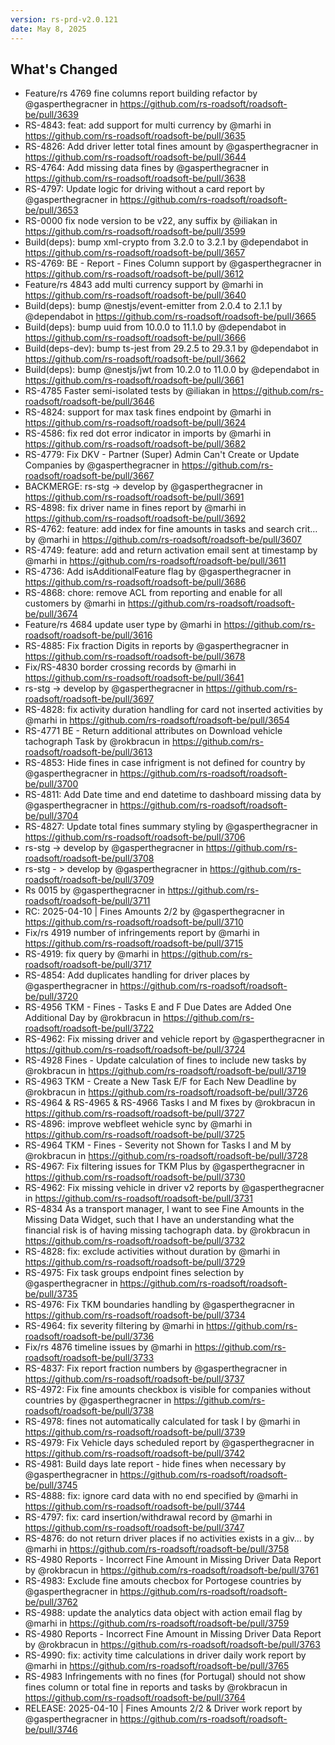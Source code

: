 ```yaml
---
version: rs-prd-v2.0.121
date: May 8, 2025
---
```


## What's Changed
* Feature/rs 4769 fine columns report building refactor by @gasperthegracner in https://github.com/rs-roadsoft/roadsoft-be/pull/3639
* RS-4843: feat: add support for multi currency by @marhi in https://github.com/rs-roadsoft/roadsoft-be/pull/3635
* RS-4826: Add driver letter total fines amount by @gasperthegracner in https://github.com/rs-roadsoft/roadsoft-be/pull/3644
* RS-4764: Add missing data fines by @gasperthegracner in https://github.com/rs-roadsoft/roadsoft-be/pull/3638
* RS-4797: Update logic for driving without a card report by @gasperthegracner in https://github.com/rs-roadsoft/roadsoft-be/pull/3653
* RS-0000 fix node version to be v22, any suffix by @iliakan in https://github.com/rs-roadsoft/roadsoft-be/pull/3599
* Build(deps): bump xml-crypto from 3.2.0 to 3.2.1 by @dependabot in https://github.com/rs-roadsoft/roadsoft-be/pull/3657
* RS-4769: BE - Report - Fines Column support by @gasperthegracner in https://github.com/rs-roadsoft/roadsoft-be/pull/3612
* Feature/rs 4843 add multi currency support by @marhi in https://github.com/rs-roadsoft/roadsoft-be/pull/3640
* Build(deps): bump @nestjs/event-emitter from 2.0.4 to 2.1.1 by @dependabot in https://github.com/rs-roadsoft/roadsoft-be/pull/3665
* Build(deps): bump uuid from 10.0.0 to 11.1.0 by @dependabot in https://github.com/rs-roadsoft/roadsoft-be/pull/3666
* Build(deps-dev): bump ts-jest from 29.2.5 to 29.3.1 by @dependabot in https://github.com/rs-roadsoft/roadsoft-be/pull/3662
* Build(deps): bump @nestjs/jwt from 10.2.0 to 11.0.0 by @dependabot in https://github.com/rs-roadsoft/roadsoft-be/pull/3661
* RS-4785 Faster semi-isolated tests by @iliakan in https://github.com/rs-roadsoft/roadsoft-be/pull/3646
* RS-4824: support for max task fines endpoint by @marhi in https://github.com/rs-roadsoft/roadsoft-be/pull/3624
* RS-4586: fix red dot error indicator in imports by @marhi in https://github.com/rs-roadsoft/roadsoft-be/pull/3682
* RS-4779: Fix DKV - Partner (Super) Admin Can't Create or Update Companies by @gasperthegracner in https://github.com/rs-roadsoft/roadsoft-be/pull/3667
* BACKMERGE: rs-stg -> develop by @gasperthegracner in https://github.com/rs-roadsoft/roadsoft-be/pull/3691
* RS-4898: fix driver name in fines report by @marhi in https://github.com/rs-roadsoft/roadsoft-be/pull/3692
* RS-4762: feature: add index for fine amounts in tasks and search crit… by @marhi in https://github.com/rs-roadsoft/roadsoft-be/pull/3607
* RS-4749: feature: add and return activation email sent at timestamp by @marhi in https://github.com/rs-roadsoft/roadsoft-be/pull/3611
* RS-4736: Add isAdditionalFeature flag by @gasperthegracner in https://github.com/rs-roadsoft/roadsoft-be/pull/3686
* RS-4868: chore: remove ACL from reporting and enable for all customers by @marhi in https://github.com/rs-roadsoft/roadsoft-be/pull/3674
* Feature/rs 4684 update user type by @marhi in https://github.com/rs-roadsoft/roadsoft-be/pull/3616
* RS-4885: Fix fraction Digits in reports by @gasperthegracner in https://github.com/rs-roadsoft/roadsoft-be/pull/3678
* Fix/RS-4830 border crossing records by @marhi in https://github.com/rs-roadsoft/roadsoft-be/pull/3641
* rs-stg -> develop by @gasperthegracner in https://github.com/rs-roadsoft/roadsoft-be/pull/3697
* RS-4828: fix activity duration handling for card not inserted activities by @marhi in https://github.com/rs-roadsoft/roadsoft-be/pull/3654
* RS-4771 BE - Return additional attributes on Download vehicle tachograph Task by @rokbracun in https://github.com/rs-roadsoft/roadsoft-be/pull/3613
* RS-4853: Hide fines in case infrigment is not defined for country  by @gasperthegracner in https://github.com/rs-roadsoft/roadsoft-be/pull/3700
* RS-4811: Add Date time and end datetime to dashboard missing data by @gasperthegracner in https://github.com/rs-roadsoft/roadsoft-be/pull/3704
* RS-4827: Update total fines summary styling by @gasperthegracner in https://github.com/rs-roadsoft/roadsoft-be/pull/3706
* rs-stg -> develop by @gasperthegracner in https://github.com/rs-roadsoft/roadsoft-be/pull/3708
* rs-stg - > develop by @gasperthegracner in https://github.com/rs-roadsoft/roadsoft-be/pull/3709
* Rs 0015 by @gasperthegracner in https://github.com/rs-roadsoft/roadsoft-be/pull/3711
* RC: 2025-04-10 | Fines Amounts 2/2 by @gasperthegracner in https://github.com/rs-roadsoft/roadsoft-be/pull/3710
* Fix/rs 4919 number of infringements report by @marhi in https://github.com/rs-roadsoft/roadsoft-be/pull/3715
* RS-4919: fix query by @marhi in https://github.com/rs-roadsoft/roadsoft-be/pull/3717
* RS-4854: Add duplicates handling for driver places by @gasperthegracner in https://github.com/rs-roadsoft/roadsoft-be/pull/3720
* RS-4956 TKM - Fines - Tasks E and F Due Dates are Added One Additional Day by @rokbracun in https://github.com/rs-roadsoft/roadsoft-be/pull/3722
* RS-4962: Fix missing driver and vehicle report by @gasperthegracner in https://github.com/rs-roadsoft/roadsoft-be/pull/3724
* RS-4928 Fines - Update calculation of fines to include new tasks by @rokbracun in https://github.com/rs-roadsoft/roadsoft-be/pull/3719
* RS-4963 TKM - Create a New Task E/F for Each New Deadline by @rokbracun in https://github.com/rs-roadsoft/roadsoft-be/pull/3726
* RS-4964 & RS-4965 & RS-4966 Tasks I and M fixes by @rokbracun in https://github.com/rs-roadsoft/roadsoft-be/pull/3727
* RS-4896: improve webfleet wehicle sync by @marhi in https://github.com/rs-roadsoft/roadsoft-be/pull/3725
* RS-4964 TKM - Fines - Severity not Shown for Tasks I and M by @rokbracun in https://github.com/rs-roadsoft/roadsoft-be/pull/3728
* RS-4967: Fix filtering issues for TKM Plus by @gasperthegracner in https://github.com/rs-roadsoft/roadsoft-be/pull/3730
* RS-4962: Fix missing vehicle in driver v2 reports by @gasperthegracner in https://github.com/rs-roadsoft/roadsoft-be/pull/3731
* RS-4834 As a transport manager, I want to see Fine Amounts in the Missing Data Widget, such that I have an understanding what the financial risk is of having missing tachograph data. by @rokbracun in https://github.com/rs-roadsoft/roadsoft-be/pull/3732
* RS-4828: fix: exclude activities without duration by @marhi in https://github.com/rs-roadsoft/roadsoft-be/pull/3729
* RS-4975: Fix task groups endpoint fines selection by @gasperthegracner in https://github.com/rs-roadsoft/roadsoft-be/pull/3735
* RS-4976: Fix TKM boundaries handling by @gasperthegracner in https://github.com/rs-roadsoft/roadsoft-be/pull/3734
* RS-4964: fix severity filtering by @marhi in https://github.com/rs-roadsoft/roadsoft-be/pull/3736
* Fix/rs 4876 timeline issues by @marhi in https://github.com/rs-roadsoft/roadsoft-be/pull/3733
* RS-4837: Fix report fraction numbers by @gasperthegracner in https://github.com/rs-roadsoft/roadsoft-be/pull/3737
* RS-4972: Fix fine amounts checkbox is visible for companies without countries by @gasperthegracner in https://github.com/rs-roadsoft/roadsoft-be/pull/3738
* RS-4978: fines not automatically calculated for task I by @marhi in https://github.com/rs-roadsoft/roadsoft-be/pull/3739
* RS-4979: Fix Vehicle days scheduled report by @gasperthegracner in https://github.com/rs-roadsoft/roadsoft-be/pull/3742
* RS-4981: Build days late report - hide fines when necessary by @gasperthegracner in https://github.com/rs-roadsoft/roadsoft-be/pull/3745
* RS-4888: fix: ignore card data with no end specified by @marhi in https://github.com/rs-roadsoft/roadsoft-be/pull/3744
* RS-4797: fix: card insertion/withdrawal record by @marhi in https://github.com/rs-roadsoft/roadsoft-be/pull/3747
* RS-4876: do not return driver places if no activities exists in a giv… by @marhi in https://github.com/rs-roadsoft/roadsoft-be/pull/3758
* RS-4980 Reports - Incorrect Fine Amount in Missing Driver Data Report by @rokbracun in https://github.com/rs-roadsoft/roadsoft-be/pull/3761
* RS-4983: Exclude fine amouts checbox for Portogese countries by @gasperthegracner in https://github.com/rs-roadsoft/roadsoft-be/pull/3762
* RS-4988: update the analytics data object with action email flag by @marhi in https://github.com/rs-roadsoft/roadsoft-be/pull/3759
* RS-4980  Reports - Incorrect Fine Amount in Missing Driver Data Report by @rokbracun in https://github.com/rs-roadsoft/roadsoft-be/pull/3763
* RS-4990: fix: activity time calculations in driver daily work report by @marhi in https://github.com/rs-roadsoft/roadsoft-be/pull/3765
* RS-4983 Infringements with no fines (for Portugal) should not show fines column or total fine in reports and tasks by @rokbracun in https://github.com/rs-roadsoft/roadsoft-be/pull/3764
* RELEASE: 2025-04-10 | Fines Amounts 2/2 & Driver work report by @gasperthegracner in https://github.com/rs-roadsoft/roadsoft-be/pull/3746